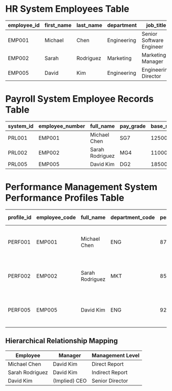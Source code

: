 # HR System Employees Table

| employee_id | first_name | last_name | department   | job_title                  | hire_date   | manager_id | salary | performance_rating |
|------------|------------|-----------|--------------|----------------------------|-------------|------------|--------|-------------------|
| EMP001     | Michael    | Chen      | Engineering  | Senior Software Engineer   | 2018-03-15  | EMP005     | 125000 | 4.5               |
| EMP002     | Sarah      | Rodriguez | Marketing    | Marketing Manager          | 2016-07-22  | EMP007     | 110000 | 4.2               |
| EMP005     | David      | Kim       | Engineering  | Engineering Director       | 2015-01-10  | EMP007     | 185000 | 4.8               |

# Payroll System Employee Records Table

| system_id | employee_number | full_name        | pay_grade | base_salary | bonus_eligible | tax_jurisdiction | reporting_manager_id |
|-----------|-----------------|------------------|-----------|-------------|----------------|------------------|----------------------|
| PRL001    | EMP001          | Michael Chen     | SG7       | 125000      | Yes            | CA               | PRL005               |
| PRL002    | EMP002          | Sarah Rodriguez  | MG4       | 110000      | Yes            | NY               | PRL007               |
| PRL005    | EMP005          | David Kim        | DG2       | 185000      | Yes            | CA               | PRL007               |

# Performance Management System Performance Profiles Table

| profile_id | employee_code | full_name        | department_code | performance_score | career_level                    | reporting_manager_profile_id | Competency Levels                                           |
|------------|---------------|------------------|-----------------|-------------------|--------------------------------|------------------------------|-------------------------------------------------------------|
| PERF001    | EMP001        | Michael Chen     | ENG             | 87.5              | Senior Individual Contributor  | PERF005                      | Technical Skills: 4.6<br>Leadership: 3.9<br>Collaboration: 4.2 |
| PERF002    | EMP002        | Sarah Rodriguez  | MKT             | 85.3              | Manager                        | PERF007                      | Strategic Thinking: 4.5<br>Leadership: 4.3<br>Communication: 4.7 |
| PERF005    | EMP005        | David Kim        | ENG             | 92.1              | Director                       | PERF007                      | Strategic Thinking: 4.8<br>Leadership: 4.6<br>Technical Oversight: 4.5 |

## Hierarchical Relationship Mapping

| Employee    | Manager       | Management Level |
|-------------|---------------|-----------------|
| Michael Chen| David Kim     | Direct Report   |
| Sarah Rodriguez | David Kim  | Indirect Report |
| David Kim   | (Implied) CEO | Senior Director |
